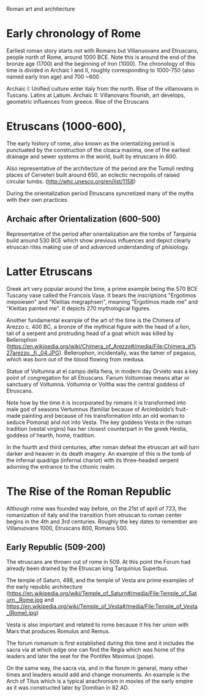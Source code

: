 Roman art and architecture 

# Early chronology of Rome

Earliest roman story starts not with Romans but  Villanuovans and Etruscans, people north of Rome, around 1000 BCE. Note this is around the end of the bronze age (1700) and the beginning of Iron (1000).
The chronology of this time is divided in Archaic I and II, roughly corresponding to 1000-750 (also named early Iron age) and 700 ~600 .

Archaic I:  Unified culture enter italy from the north. Rise of the villanovans in Tuscany. Latins at Latium.
 Archaic II: Villanovans flourish, art develops, geometric influences from greece. Rise of the Etruscans

# Etruscans (1000-600), 

The early history of rome, also known as the orientalizing period is punctuated by the construction of the cloaca maxima, one of the earliest drainage and sewer systems in the world, built by etruscans in 600. 

Also representative of the architecture of the period are the Tumuli resting places of Cerveteri built around 650, an eclectic necropolis of raised circular tumbs. (http://whc.unesco.org/en/list/1158)

During the orientalization period Etruscans syncretized many of the myths with their own practices. 

## Archaic after Orientalization (600-500)

Representative of the period after orientalization are the tombs of Tarquinia build around 530 BCE which show previous influences and depict clearly etruscan rites making use of and advanced understanding of phisiology.

# Latter Etruscans 

Greek art very popular around the time, a prime example being the 570 BCE Tuscany vase called the Francois Vase. It bears the inscriptions "Ergotimos mepoiesen" and "Kleitias megraphsen", meaning "Ergotimos made me" and "Kleitias painted me". It depicts 270 mythological figures. 

Another fundamental example of the art of the time is the Chimera of Arezzo c. 400 BC, a bronze of the mythical figure with the head of a lion, tail of a serpent and protruding head of a goat which was killed by Bellerophon (https://en.wikipedia.org/wiki/Chimera_of_Arezzo#/media/File:Chimera_d%27arezzo,_fi,_04.JPG). Bellerophon, incidentally, was the tamer of pegasus, which was born out of the blood flowing from medusa.

Statue of Voltumna at el campo della fiera, in modern day Orvieto was a key point of congregation for all Etruscans.  Fanum Voltumnae means altar or sanctuary of Voltumna. Voltumna or Voltha was the central goddess of Etruscans.

Note how by the time it is incorporated by romans it is transformed into male god of seasons Vertumnus (familiar because of Arcimboldo’s fruit-made painting and because of his transformation into an old woman to seduce Pomona) and not into Vesta. The key goddess Vesta in the roman tradition (vestal virgins) has her closest counterpart in the greek Hestia, goddess of hearth, home, tradition.

In the fourth and third centuries, after roman defeat the etruscan art will turn darker and heavier in its death imagery. An example of this is the tomb of the infernal quadriga (infernal chariot) with its three-headed serpent adorning the entrance to the cthonic realm.

# The Rise of the Roman Republic

Although rome was founded way before, on the 21st of april of 723, the romanization of italy and the transition from etruscan to roman center begins in the 4th and 3rd centuries. Roughly the key dates to remember are Villanuovans 1000, Etruscans 800, Romans 500.

## Early Republic (509-200)

The etruscans are thrown out of rome in 509. At this point the Forum had already been drained by the Etruscan king Tarquinius Superbus.

The temple of Saturn, 498, and the temple of Vesta are prime examples of the early republic architecture (https://en.wikipedia.org/wiki/Temple_of_Saturn#/media/File:Temple_of_Saturn,_Rome.jpg and https://en.wikipedia.org/wiki/Temple_of_Vesta#/media/File:Temple_of_Vesta_(Rome).jpg) 

Vesta is also important and related to rome because it his her union with Mars that produces Romulus and Remus.

The forum romanum is first established during this time and it includes the sacra via at which edge one can find the Regia which was home of the leaders and later the seat for the Pontifex Maximus (pope).

On the same way, the sacra via, and in the forum in general, many other times and leaders would add and change monuments. An example is the Arch of Titus which is a typical anachronism in movies of the early empire as it was constructed later by Domitian in 82 AD.








